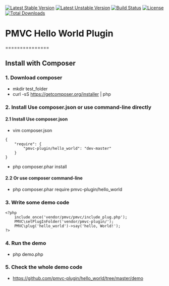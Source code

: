 [![Latest Stable Version](https://poser.pugx.org/pmvc-plugin/hello_world/v/stable)](https://packagist.org/packages/pmvc-plugin/hello_world) 
[![Latest Unstable Version](https://poser.pugx.org/pmvc-plugin/hello_world/v/unstable)](https://packagist.org/packages/pmvc-plugin/hello_world) 
[![Build Status](https://travis-ci.org/pmvc-plugin/hello_world.svg?branch=master)](https://travis-ci.org/pmvc-plugin/hello_world)
[![License](https://poser.pugx.org/pmvc-plugin/hello_world/license)](https://packagist.org/packages/pmvc-plugin/hello_world)
[![Total Downloads](https://poser.pugx.org/pmvc-plugin/hello_world/downloads)](https://packagist.org/packages/pmvc-plugin/hello_world) 

# PMVC Hello World Plugin 
===============

## Install with Composer
### 1. Download composer
   * mkdir test_folder
   * curl -sS https://getcomposer.org/installer | php

### 2. Install Use composer.json or use command-line directly
#### 2.1 Install Use composer.json
   * vim composer.json
```
{
    "require": {
        "pmvc-plugin/hello_world": "dev-master"
    }
}
```
   * php composer.phar install

#### 2.2 Or use composer command-line
   * php composer.phar require pmvc-plugin/hello_world

### 3. Write some demo code
```
<?php
    include_once('vendor/pmvc/pmvc/include_plug.php');
    PMVC\setPlugInFolder('vendor/pmvc-plugin/');
    PMVC\plug('hello_world')->say('hello, World!');
?>
```
### 4. Run the demo
   * php demo.php

### 5. Check the whole demo code
   * https://github.com/pmvc-plugin/hello_world/tree/master/demo

